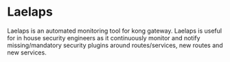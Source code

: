 # Laelaps
Laelaps is an automated monitoring tool for kong gateway. Laelaps is useful for in house security engineers as it continuously monitor and notify missing/mandatory security plugins around routes/services, new routes and new services. 
